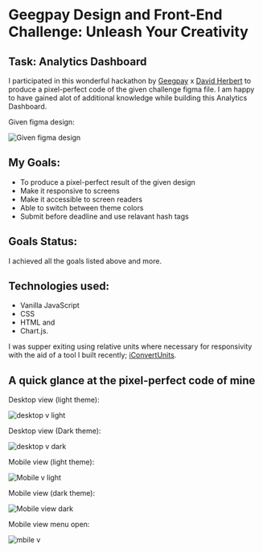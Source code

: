 # Geegpay Design and Front-End Challenge: Unleash Your Creativity

## Task: Analytics Dashboard

I participated in this wonderful hackathon by [Geegpay](https://twitter.com/geegpay_hq) x [David Herbert](https://twitter.com/DaveyHert) to produce a pixel-perfect code of the given challenge figma file. I am happy to have gained alot of additional knowledge while building this Analytics Dashboard.

Given figma design:

![Given figma design](images/DashboardFigma.png)

## My Goals:

* To produce a pixel-perfect result of the given design
* Make it responsive to screens
* Make it accessible to screen readers
* Able to switch between theme colors
* Submit before deadline and use relavant hash tags

## Goals Status:

I achieved all the goals listed above and more.

## Technologies used:

* Vanilla JavaScript
* CSS
* HTML and
* Chart.js.

I was supper exiting using relative units where necessary for responsivity with the aid of a tool I built recently; [iConvertUnits](https://iconvertunits.vercel.app/).

## A quick glance at the pixel-perfect code of mine

Desktop view (light theme):

![desktop v light](images/whiteBgCode.png)

Desktop view (Dark theme):

![desktop v dark](/images/darkThemCode.png)

Mobile view (light theme):

![Mobile v light](/images/whiteTmCode.png)

Mobile view (dark theme):

![Mobile view dark](/images/darkTMobile.png)

Mobile view menu open:

![mbile v](/images/DarkTmclose.png)
